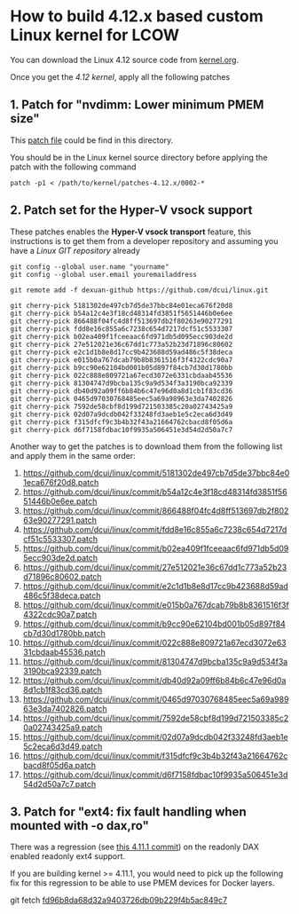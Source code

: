 # How to build 4.12.x based custom Linux kernel for LCOW

You can download the Linux 4.12 source code from [kernel.org](https://cdn.kernel.org/pub/linux/kernel/v4.x/linux-4.12.tar.xz).

Once you get the _4.12 kernel_, apply all the following patches 

## 1. Patch for "nvdimm: Lower minimum PMEM size"
 
This [patch file](./0002-NVDIMM-reducded-ND_MIN_NAMESPACE_SIZE-from-4MB-to-4K.patch) could be find in this directory.  

You should be in the Linux kernel source directory before applying the patch with the following command

```
patch -p1 < /path/to/kernel/patches-4.12.x/0002-*
```


## 2. Patch set for the Hyper-V vsock support

These patches enables the **Hyper-V vsock transport** feature,
this instructions is to get them from a developer repository and
assuming you have a _Linux GIT repository_  already

```
git config --global user.name "yourname"
git config --global user.email youremailaddress 
 
git remote add -f dexuan-github https://github.com/dcui/linux.git
 
git cherry-pick 5181302de497cb7d5de37bbc84e01eca676f20d8
git cherry-pick b54a12c4e3f18cd48314fd3851f5651446b0e6ee
git cherry-pick 866488f04fc4d8ff513697db2f80263e90277291
git cherry-pick fdd8e16c855a6c7238c654d7217dcf51c5533307
git cherry-pick b02ea409f1fceeaac6fd971db5d095ecc903de2d
git cherry-pick 27e512021e36c67dd1c773a52b23d71896c80602
git cherry-pick e2c1d1b8e8d17cc9b423688d59ad486c5f38deca
git cherry-pick e015b0a767dcab79b8b8361516f3f4322cdc90a7
git cherry-pick b9cc90e62104bd001b05d897f84cb7d30d1780bb
git cherry-pick 022c888e809721a67ecd3072e6331cbdaab45536
git cherry-pick 81304747d9bcba135c9a9d534f3a3190bca92339
git cherry-pick db40d92a09ff6b84b6c47e96d0a8d1cb1f83cd36
git cherry-pick 0465d97030768485eec5a69a98963e3da7402826
git cherry-pick 7592de58cbf8d199d721503385c20a02743425a9
git cherry-pick 02d07a9dcdb042f33248fd3aeb1e5c2eca6d3d49
git cherry-pick f315dfcf9c3b4b32f43a21664762cbacd8f05d6a
git cherry-pick d6f7158fdbac10f9935a506451e3d54d2d50a7c7

```

Another way to get the patches is to download them from the following list and
apply them in the same order:

1.  https://github.com/dcui/linux/commit/5181302de497cb7d5de37bbc84e01eca676f20d8.patch
2.  https://github.com/dcui/linux/commit/b54a12c4e3f18cd48314fd3851f5651446b0e6ee.patch
3.  https://github.com/dcui/linux/commit/866488f04fc4d8ff513697db2f80263e90277291.patch
4.  https://github.com/dcui/linux/commit/fdd8e16c855a6c7238c654d7217dcf51c5533307.patch
5.  https://github.com/dcui/linux/commit/b02ea409f1fceeaac6fd971db5d095ecc903de2d.patch
6.  https://github.com/dcui/linux/commit/27e512021e36c67dd1c773a52b23d71896c80602.patch
7.  https://github.com/dcui/linux/commit/e2c1d1b8e8d17cc9b423688d59ad486c5f38deca.patch
8.  https://github.com/dcui/linux/commit/e015b0a767dcab79b8b8361516f3f4322cdc90a7.patch
9.  https://github.com/dcui/linux/commit/b9cc90e62104bd001b05d897f84cb7d30d1780bb.patch
10. https://github.com/dcui/linux/commit/022c888e809721a67ecd3072e6331cbdaab45536.patch
11. https://github.com/dcui/linux/commit/81304747d9bcba135c9a9d534f3a3190bca92339.patch
12. https://github.com/dcui/linux/commit/db40d92a09ff6b84b6c47e96d0a8d1cb1f83cd36.patch
13. https://github.com/dcui/linux/commit/0465d97030768485eec5a69a98963e3da7402826.patch
14. https://github.com/dcui/linux/commit/7592de58cbf8d199d721503385c20a02743425a9.patch
15. https://github.com/dcui/linux/commit/02d07a9dcdb042f33248fd3aeb1e5c2eca6d3d49.patch
16. https://github.com/dcui/linux/commit/f315dfcf9c3b4b32f43a21664762cbacd8f05d6a.patch
17. https://github.com/dcui/linux/commit/d6f7158fdbac10f9935a506451e3d54d2d50a7c7.patch


## 3. Patch for "ext4: fix fault handling when mounted with -o dax,ro"

There was a regression (see [this 4.11.1 commit](https://git.kernel.org/pub/scm/linux/kernel/git/stable/linux-stable.git/commit/?h=linux-4.11.y&id=5a3651b4a92cbc5230d67d2ce87fb3f7373c7665))
on the readonly DAX enabled readonly ext4 support. 

If you are building kernel >= 4.11.1, you would need to pick up the following fix for this regression to be able to use PMEM devices for Docker layers.

git fetch [fd96b8da68d32a9403726db09b229f4b5ac849c7](https://github.com/torvalds/linux/commit/fd96b8da68d32a9403726db09b229f4b5ac849c7#diff-f959e50cbd17809e773ef7b89a38d3ca)

